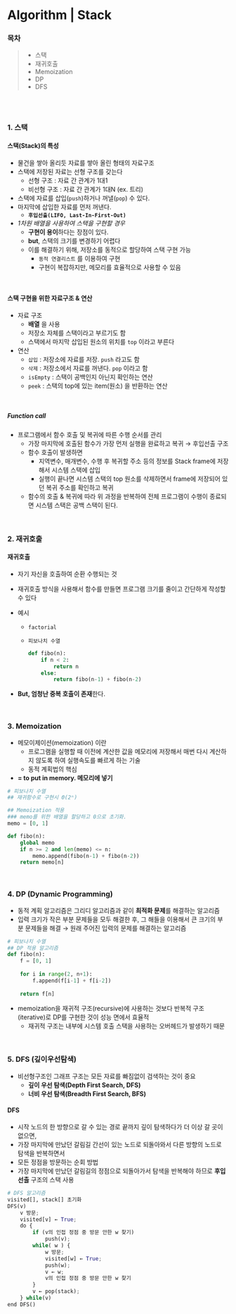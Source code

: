 # Algorithm | Stack

### 목차

> - 스택
> - 재귀호출
> - Memoization
> - DP
> - DFS

</br></br>

### 1. 스택

#### 스택(Stack)의 특성

- 물건을 쌓아 올리듯 자료를 쌓아 올린 형태의 자료구조
- 스택에 저장된 자료는 선형 구조를 갖는다
  - 선형 구조 : 자료 간 관계가 1대1
  - 비선형 구조 : 자료 간 관계가 1대N (ex. 트리)
- 스택에 자료를 삽입(`push`)하거나 꺼낼(`pop`) 수 있다.
- 마지막에 삽입한 자료를 먼저 꺼낸다.
  - **`후입선출(LIFO, Last-In-First-Out)`**
- *1차원 배열을 사용하여 스택을 구현할 경우*
  - **구현이 용이**하다는 장점이 있다.
  - **but**, 스택의 크기를 변경하기 어렵다
  - 이를 해결하기 위해, 저장소를 동적으로 할당하여 스택 구현 가능
    - `동적 연결리스트` 를 이용하여 구현
    - 구현이 복잡하지만, 메모리를 효율적으로 사용할 수 있음

<br>

#### 스택 구현을 위한 자료구조 & 연산

- 자료 구조
  - **배열** 을 사용
  - 저장소 자체를 스택이라고 부르기도 함
  - 스택에서 마지막 삽입된 원소의 위치를 `top` 이라고 부른다
- 연산
  - `삽입` : 저장소에 자료를 저장. `push` 라고도 함
  - `삭제` : 저장소에서 자료를 꺼낸다. `pop` 이라고 함
  - `isEmpty` : 스택이 공백인지 아닌지 확인하는 연산
  - `peek` : 스택의 top에 있는 item(원소) 을 반환하는 연산

<br>

##### Function call

- 프로그램에서 함수 호출 및 복귀에 따른 수행 순서를 관리
  - 가장 마지막에 호출된 함수가 가장 먼저 실행을 완료하고 복귀 → 후입선출 구조
  - 함수 호출이 발생하면
    - 지역변수, 매개변수, 수행 후 복귀할 주소 등의 정보를 Stack frame에 저장해서 시스템 스택에 삽입
    - 실행이 끝나면 시스템 스택의 top 원소를 삭제하면서 frame에 저장되어 있던 복귀 주소를 확인하고 복귀
  - 함수의 호출 & 복귀에 따라 위 과정을 반복하여 전체 프로그램이 수행이 종료되면 시스템 스택은 공백 스택이 된다.

<br>

### 2. 재귀호출

#### 재귀호출

- 자기 자신을 호출하여 순환 수행되는 것

- 재귀호출 방식을 사용해서 함수를 만들면 프로그램 크기를 줄이고 간단하게 작성할 수 있다

- 예시

  - `factorial`

  - `피보나치 수열`

    ```python
    def fibo(n):
        if n < 2:
            return n
        else:
            return fibo(n-1) + fibo(n-2)
    ```

- **But, 엄청난 중복 호출이 존재**한다.

<br>

### 3. Memoization

- 메모이제이션(memoization) 이란
  - 프로그램을 실행할 때 이전에 계산한 값을 메모리에 저장해서 매번 다시 계산하지 않도록 하여 실행속도를 빠르게 하는 기술
  - 동적 계획법의 핵심
- **= to put in memory. 메모리에 넣기**

```python
# 피보나치 수열
## 재귀함수로 구현시 Θ(2ⁿ)

## Memoization 적용
### memo를 위한 배열을 할당하고 0으로 초기화.
memo = [0, 1]

def fibo(n):
    global memo
    if n >= 2 and len(memo) <= n:
        memo.append(fibo(n-1) + fibo(n-2))
    return memo[n]
```

<br>

### 4. DP (Dynamic Programming)

- 동적 계획 알고리즘은 그리디 알고리즘과 같이 **최적화 문제**를 해결하는 알고리즘
- 입력 크기가 작은 부분 문제들을 모두 해결한 후, 그 해들을 이용해서 큰 크기의 부분 문제들을 해결 → 원래 주어진 입력의 문제를 해결하는 알고리즘

```python
# 피보나치 수열
## DP 적용 알고리즘
def fibo(n):
    f = [0, 1]
    
    for i in range(2, n+1):
        f.append(f[i-1] + f[i-2])
    
    return f[n]
```

- memoization을 재귀적 구조(recursive)에 사용하는 것보다 반복적 구조(iterative)로 DP를 구현한 것이 성능 면에서 효율적
  - 재귀적 구조는 내부에 시스템 호출 스택을 사용하는 오버헤드가 발생하기 때문

<br>

### 5. DFS (깊이우선탐색)

- 비선형구조인 그래프 구조는 모든 자료를 빠짐없이 검색하는 것이 중요
  - **깊이 우선 탐색(Depth First Search, DFS)**
  - **너비 우선 탐색(Breadth First Search, BFS)**

#### DFS

- 시작 노드의 한 방향으로 갈 수 있는 경로 끝까지 깊이 탐색하다가 더 이상 갈 곳이 없으면,
- 가장 마지막에 만났던 갈림길 간선이 있는 노드로 되돌아와서 다른 방향의 노드로 탐색을 반복하면서
- 모든 정점을 방문하는 순회 방법
- 가장 마지막에 만났던 갈림길의 정점으로 되돌아가서 탐색을 반복해야 하므로 **후입선출** 구조의 스택 사용

```python
# DFS 알고리즘
visited[], stack[] 초기화
DFS(v)
	v 방문;
    visited[v] ← True;
    do {
        if (v의 인접 정점 중 방문 안한 w 찾기)
        	push(v);
        while( w ) {
            w 방문;
            visited[w] ← True;
            push(w);
            v ← w;
            v의 인접 정점 중 방문 안한 w 찾기
        }
        v ← pop(stack);
    } while(v)
end DFS()
```

